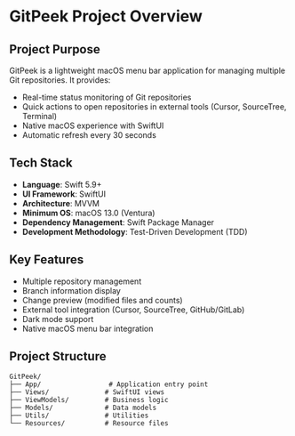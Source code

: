 # GitPeek Project Overview

## Project Purpose
GitPeek is a lightweight macOS menu bar application for managing multiple Git repositories. It provides:
- Real-time status monitoring of Git repositories
- Quick actions to open repositories in external tools (Cursor, SourceTree, Terminal)
- Native macOS experience with SwiftUI
- Automatic refresh every 30 seconds

## Tech Stack
- **Language**: Swift 5.9+
- **UI Framework**: SwiftUI
- **Architecture**: MVVM
- **Minimum OS**: macOS 13.0 (Ventura)
- **Dependency Management**: Swift Package Manager
- **Development Methodology**: Test-Driven Development (TDD)

## Key Features
- Multiple repository management
- Branch information display
- Change preview (modified files and counts)
- External tool integration (Cursor, SourceTree, GitHub/GitLab)
- Dark mode support
- Native macOS menu bar integration

## Project Structure
```
GitPeek/
├── App/                 # Application entry point
├── Views/              # SwiftUI views
├── ViewModels/         # Business logic
├── Models/             # Data models
├── Utils/              # Utilities
└── Resources/          # Resource files
```